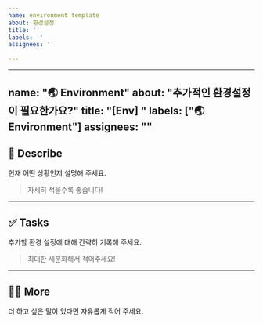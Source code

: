 ```yaml
---
name: environment template
about: 환경설정
title: ''
labels: ''
assignees: ''

---
```


---
name: "🌏 Environment"
about: "추가적인 환경설정이 필요한가요?"
title: "[Env] "
labels: ["🌏 Environment"]
assignees: ""
---

## 🤔 Describe  
현재 어떤 상황인지 설명해 주세요.  
> 자세히 적을수록 좋습니다!

---

## ✅ Tasks  
추가할 환경 설정에 대해 간략히 기록해 주세요.  
> 최대한 세분화해서 적어주세요!

---

## 🙋🏻 More  
더 하고 싶은 말이 있다면 자유롭게 적어 주세요.
